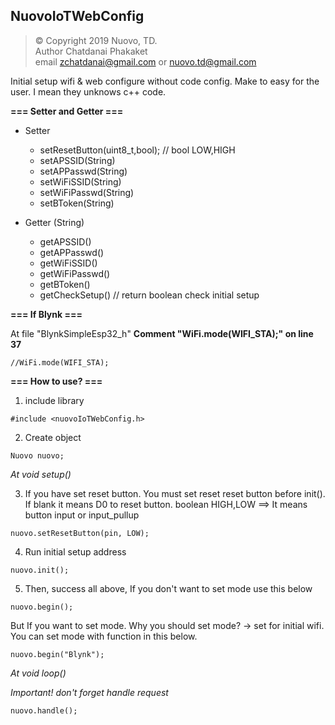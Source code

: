 ## NuovoIoTWebConfig

>	© Copyright 2019 Nuovo, TD. <br>
>	Author Chatdanai Phakaket <br>
>	email zchatdanai@gmail.com or nuovo.td@gmail.com <br>
	
 Initial setup wifi & web configure without code config. Make to easy for the user. I mean they unknows c++ code. 

**=== Setter and Getter ===**

- Setter
	- setResetButton(uint8_t,bool); // bool LOW,HIGH
	- setAPSSID(String)
	- setAPPasswd(String)
	- setWiFiSSID(String)
	- setWiFiPasswd(String)
	- setBToken(String)

- Getter (String)
	- getAPSSID()
	- getAPPasswd()
	- getWiFiSSID()
	- getWiFiPasswd()
	- getBToken()
	- getCheckSetup() // return boolean check initial setup
 
 
**=== If Blynk ===**
 
 At file "BlynkSimpleEsp32_h" **Comment "WiFi.mode(WIFI_STA);" on line 37**
 

```
//WiFi.mode(WIFI_STA);
```


**=== How to use?  ===**

1. include library

```
#include <nuovoIoTWebConfig.h>
```

2. Create object

```
Nuovo nuovo;
```

*At void setup()*

3. If you have set reset button. You must set reset reset button before init(). If blank it means D0 to reset button.
boolean HIGH,LOW ==> It means button input or input_pullup

```
nuovo.setResetButton(pin, LOW); 
```

4. Run initial setup address

```
nuovo.init();
```

5. Then, success all above, If you don't want to set mode use this below

```
nuovo.begin();
```

But If you want to set mode. Why you should set mode? -> set for initial wifi. <br>
You can set mode with function in this below.

```
nuovo.begin("Blynk");
```

*At void loop()*

*Important! don't forget handle request*

```
nuovo.handle();
```
